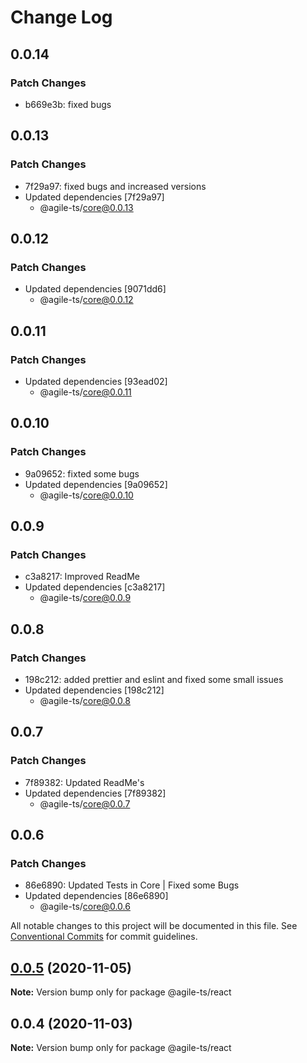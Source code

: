 # Change Log

## 0.0.14

### Patch Changes

- b669e3b: fixed bugs

## 0.0.13

### Patch Changes

- 7f29a97: fixed bugs and increased versions
- Updated dependencies [7f29a97]
  - @agile-ts/core@0.0.13

## 0.0.12

### Patch Changes

- Updated dependencies [9071dd6]
  - @agile-ts/core@0.0.12

## 0.0.11

### Patch Changes

- Updated dependencies [93ead02]
  - @agile-ts/core@0.0.11

## 0.0.10

### Patch Changes

- 9a09652: fixted some bugs
- Updated dependencies [9a09652]
  - @agile-ts/core@0.0.10

## 0.0.9

### Patch Changes

- c3a8217: Improved ReadMe
- Updated dependencies [c3a8217]
  - @agile-ts/core@0.0.9

## 0.0.8

### Patch Changes

- 198c212: added prettier and eslint and fixed some small issues
- Updated dependencies [198c212]
  - @agile-ts/core@0.0.8

## 0.0.7

### Patch Changes

- 7f89382: Updated ReadMe's
- Updated dependencies [7f89382]
  - @agile-ts/core@0.0.7

## 0.0.6

### Patch Changes

- 86e6890: Updated Tests in Core | Fixed some Bugs
- Updated dependencies [86e6890]
  - @agile-ts/core@0.0.6

All notable changes to this project will be documented in this file. See [Conventional Commits](https://conventionalcommits.org) for commit guidelines.

## [0.0.5](https://github.com/agile-ts/agile/compare/v0.0.4...v0.0.5) (2020-11-05)

**Note:** Version bump only for package @agile-ts/react

## 0.0.4 (2020-11-03)

**Note:** Version bump only for package @agile-ts/react
